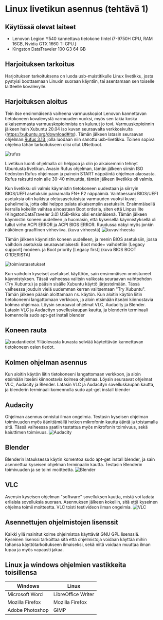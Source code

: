 
# Linux livetikun asennus (tehtävä 1)

## Käytössä olevat laiteet

 - Lenovon Legion Y540 kannettava tietokone (Intel i7-9750H CPU, RAM 16GB, Nvidia GTX 1660 Ti GPU.)
 - Kingston DataTraveler 100 G3 64 GB

## Harjoituksen tarkoitus
Harjoituksen tarkoituksena on luoda usb-muistitikulle Linux livetikku, josta pystyisi boottaamaan Linuxin suoraan käyntiin, tai asentamaan sen toiselle laitteelle kovalevylle.
## Harjoituksen aloitus
Tein itse ensimmäisenä vaiheena varmuuskopiot Lenovon kannettavan tietokoneen kovalevystä varmuuden vuoksi, myös sen takia koska aikaisemmasta varmuuskopioinnista on kulunut jo tovi.
Varmuuskopioinnin jälkeen hain Xubuntu 20.04 iso kuvan seuraavalta verkkosivulta (https://xubuntu.org/download#lts).
Tämän jälkeen latasin seuraavan ohjelman [Rufus 3.13](https://rufus.ie/), jolla luodaan niin sanottu usb-livetikku. Toinen sopiva ohjelma tähän tarkoitukseen olisi ollut UNetboot.

![rufus](https://github.com/nikhuk/linuxpalvelimet/blob/main/xubuntu20.04.PNG?raw=true)

Livetikun luonti ohjelmalla oli helppoa ja olin jo aikaisemmin tehnyt Ubuntusta livetikun. Avasin Rufus ohjelman, tämän jälkeen siirsin ISO tiedoston Rufus ohjelmaan ja painoin START näppäintä ohjelman alaosasta. Rufus raksutti noin alle 30-40 minuuttia, tämän jälkeen livetikku oli valmis.

Kun livetikku oli valmis käynnistin tietokoneen uudestaan ja siirryin BIOS/UEFI asetuksiin painamalla FN+ F2 näppäimiä. Vaihtaessani BIOS/UEFI asetuksia otin kaikista oletusasetuksista varmuuden vuoksi kuvat puhelimella, jotta olisi helppo palata aikaisempiin asetuksiin.
Ensimmäisellä kerralla kokeilin vaihtaa ainoastaan Boot orderia, siten että Linpus lite (KingstonDataTraveler 3.0) USB-tikku olisi ensimäisenä. Tämän jälkeen käynnistin koneen uudelleen ja huomasin, että kyseisellä käynnistyksellä oli tullut virhe ACPI ERROR ja ACPI BIOS ERROR. Ruudussa näkyi myös jonkin näköinen graaffinen virheviiva.
(kuva virheestä)
![kuvavirheesta](https://github.com/nikhuk/linuxpalvelimet/blob/main/assets/virhekoodit.jpg?raw=true)


Tämän jälkeen käynnistin koneen uudelleen, ja menin BIOS asetuksiin, jossa vaihdoin asetuksia seuraavanlaisesti: Boot mode= vaihdettiin [Legacy support] modeen. ja Boot priority [Legacy first]
(kuva BIOS BOOT ORDERISTA)

![toimivatasetukset](https://github.com/nikhuk/linuxpalvelimet/blob/main/assets/toimivatbiosasetukset.jpg?raw=true)


Kun vaihdoin kyseiset asetukset käyttöön, sain ensimmäisen onnistuneet käynnistyksen. Tässä vaiheessa valitsin valikosta seuraavan vaihtoehdon (Try Xubuntu) ja pääsin sisälle Xubuntu käyttö järjestelmään. Tässä vaiheessa jouduin vielä uudemman kerran valitsemaan "Try Xubuntu". Tämän jälkeen pääsin aloittamaan ns. käytön. 
Kun aloitin käytön liitin tietokoneeni langattomaan verkkoon, ja aloin etsimään itseäni kiinnostavia kolmea ohjelmaa. Löysin seuraavat ohjelmat VLC, Audacity ja Blender. Latasin VLC ja Audacityn sovelluskaupan kautta, ja blenderin terminaali komennolla sudo apt-get install blender
## Koneen rauta
![raudantiedot](https://github.com/nikhuk/linuxpalvelimet/blob/main/assets/Screenshot_2021-01-24_16-58-43.png?raw=true)
Ylläolevasta kuvasta selviää käytettävän kannettavan tietokoneen osien tiedot.
## Kolmen ohjelman asennus
Kun aloitin käytön liitin tietokoneeni langattomaan verkkoon, ja aloin etsimään itseäni kiinnostavia kolmea ohjelmaa. Löysin seuraavat ohjelmat VLC, Audacity ja Blender. Latasin VLC ja Audacityn sovelluskaupan kautta, ja blenderin terminaali komennolla sudo apt-get install blender

## Audacity
Ohjelman asennus onnistui ilman ongelmia. Testasin kyseisen ohjelman toimivuuden myös äänittämällä hetken mikrofonin kautta ääntä ja toistamalla sitä. Tässä vaiheessa saatiin testattua myös mikrofonin toimivuus, sekä kaiuttimen toimivuus.
![Audacity](https://github.com/nikhuk/linuxpalvelimet/blob/main/assets/audacitygpl2.0+.png?raw=true?raw=true)

## Blender
Blenderin latauksessa käytin komentoa sudo apt-get install blender, ja sain asennettua kyseisen ohjelman terminaalin kautta. Testasin Blenderin toimivuuden ja se toimi moitteetta.
![Blender](https://github.com/nikhuk/linuxpalvelimet/blob/main/blender.png?raw=true)

## VLC
Asensin kyseisen ohjelman "software" sovelluksen kautta, mistä voi ladata erilaisia sovelluksia suoraan. Asennuksen jälkeen kokeilin, sitä että kyseinen ohjelma toimii moitteetta. VLC toisti testivideon ilman ongelmia.
![VLC](https://github.com/nikhuk/linuxpalvelimet/blob/main/vlc.png?raw=true)

## Asennettujen ohjelmistojen lisenssit
Kaikki yllä mainitut kolme ohjelmistoa käyttävät GNU GPL lisenssiä. Kyseinen lisenssi tarkoittaa sitä että ohjelmistoja voidaan käyttää mihin tahansa käyttötarkoitukseen ilmaiseksi, sekä niitä voidaan muuttaa ilman lupaa ja myös vapaasti jakaa.

## Linux ja windows ohjelmien vastikkeita toisillensa
|Windows| Linux |
|--|--|
| Microsoft Word |LibreOffice Writer  |
| Mozilla Firefox |Mozilla Firefox  |
| Adobe Photoshop |GIMP  |



